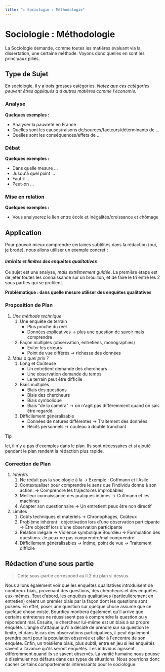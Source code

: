 ```yaml
---
title: "✒️ Sociologie : Méthodologie"
---
```


# Sociologie : Méthodologie

La Sociologie demande, comme toutes les matières évaluant via la dissertation, une certaine méthode. Voyons donc quelles en sont les principaux piliés.

## Type de Sujet

En sociologie, il y a trois grosses catégories. *Notez que ces catégories peuvent êtres appliqués à d'autres matières comme l'économie*.

### Analyse
**Quelques exemples :**
- Analyser la pauvreté en France
- Quelles sont les causes/raisons de/sources/facteurs/déterminants de ...
- Quelles sont les conséquences/effets de ...
### Débat
**Quelques exemples :**
- Dans quelle mesure ...
- Jusqu'à quel point ...
- Faut-il ...
- Peut-on ...
### Mise en relation
**Quelques exemples :**
- Vous analyserez le lien entre école et inégalités/croissance et chômage

## Application

Pour pouvoir mieux comprendre certaines subtilités dans la rédaction (oui, je brode), nous allons utiliser un exemple concret :

#### *Intérêts et limites des enquêtes qualitatives*

Ce sujet est une analyse, *mais extrêmement guidée*. La première étape est de jeter toutes les connaissance sur un brouillon, et de faire le tri entre les 2 sous parties qui se profilent.

**Problématique : dans quelle mesure utiliser des enquêtes qualitatives**
### Proposition de Plan

1. *Une méthode technique*
    1. Une enquête de terrain
	    - Plus proche du réel
	    - Données explicatives -> plus une question de savoir mais comprendre
    2. Façon multiples (observation, entretiens, monographies)
		- Eviter les erreurs
		- Point de vue différés -> richesse des données
2. *Mais à quel prix ?*
	1. Long et Coûteuse
		- Un entretient demande des chercheurs
		- Une observation demande du temps
		- Le terrain peut être difficile 
	2. Biais multiples
		- Biais des questions
		- Biais des chercheurs
		- Biais symbolique
		- Biais "de la caméra" -> on n'agit pas différemment quand on sais être regardé.
	3. Difficilement généralisable
		- Données de natures différentes -> Traitement des données
		- Récits personnels -> couteau à double tranchant

> [!TIP]
> Ici, il n'y a pas d'exemples dans le plan. Ils sont nécessaires et si ajouté pendant le plan rendent la rédaction plus rapide. 

### Correction de Plan
1. *Intérêts*
	1. Ne réduit pas la sociologie à la 
	   -> Exemple : Coffmann et l'Asile
	2. Contextualiser pour comprendre le sens que l'individu donne à son action.
	   -> Comprendre les trajectoires improbables
	3. Meilleur connaissance des pratiques intimes
	   -> Coffmann et les machines
	4. Adapter son questionnaire
	   -> Un entretient peux être non directif
2. Limites
	1. Coûts techniques et matériels
	   -> Chronophages, Coûteux 
	2. Problème inhérent : objectivation lors d'une observation participante
	   -> Être objectif lors d'une observation participante
	3. Relation inégale
	   -> Violence symbolique Bourdieu
	   -> Formulation des questions. Je peux ne pas comprendre/mal comprendre
	4. Difficilement généralisables
	   -> Intime, point de vue
	   -> Traitement difficile

## Rédaction d'une sous partie
> Cette sous-partie correspond au II.2 du plan si dessus.

Nous allons également voir que les enquêtes qualitatives introduisent de nombreux biais, provenant des questions, des chercheurs et des enquêtes eux-mêmes. Tout d'abord, les enquêtes qualitatives (particulièrement en entretien) créent un premier biais par la façon dont les questions sont posées. En effet, poser une question sur quelque chose assume que ce quelque chose existe. Bourdieu montrera également qu'il arrive que certains entretenus ne réussissent pas à comprendre la question ou y répondent mal. Ensuite, le chercheur lui-même est un biais à sa propre enquête. L'angle d'attaque qu'il a décidé de prendre sur sa question le limite, et dans le cas des observations participatives, il peut également prendre parti pour la population observée et aller à l'encontre de son enquête. Enfin, un troisième biais, plus subtil, entre en jeu si les enquêtés savent à l'avance qu'ils seront enquêtés. Les individus agissent différemment quand ils se savent observés. La vanité humaine nous pousse à dissimuler nos défauts dans ces types de situations. Nous pourrions donc cacher certains comportements intéressants pour le sociologue


